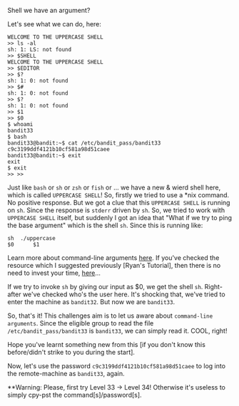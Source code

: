 Shell we have an argument?

Let's see what we can do, here:
```
WELCOME TO THE UPPERCASE SHELL
>> ls -al
sh: 1: LS: not found
>> $SHELL
WELCOME TO THE UPPERCASE SHELL
>> $EDITOR
>> $?
sh: 1: 0: not found
>> $#
sh: 1: 0: not found
>> $?
sh: 1: 0: not found
>> $1
>> $0
$ whoami
bandit33
$ bash
bandit33@bandit:~$ cat /etc/bandit_pass/bandit33
c9c3199ddf4121b10cf581a98d51caee
bandit33@bandit:~$ exit
exit
$ exit
>> >>
```
Just like `bash` or `sh` or `zsh` or `fish` or ... we have a new & wierd shell here, which is called `UPPERCASE SHELL`!
So, firstly we tried to use a *nix command.
No positive response. But we got a clue that this `UPPERCASE SHELL` is running on `sh`.
Since the response is `stderr` driven by `sh`.
So, we tried to work with `UPPERCASE SHELL` itself, but suddenly I got an idea that "What if we try to ping the base argument" which is the shell `sh`.
Since this is running like:
```
sh  ./uppercase
$0      $1
```
Learn more about command-line arguments [here](http://linuxcommand.org/lc3_wss0120.php).
If you've checked the resource which I suggested previously [Ryan's Tutorial], then there is no need to invest your time, [here](http://linuxcommand.org/lc3_wss0120.php)...

If we try to invoke `sh` by giving our input as $0, we get the shell `sh`.
Right-after we've checked who's the user here.
It's shocking that, we've tried to enter the machine as `bandit32`.
But now we are `bandit33`.

So, that's it! This challenges aim is to let us aware about `command-line arguments`.
Since the eligible group to read the file `/etc/bandit_pass/bandit33` is `bandit33`, we can simply read it.
COOL, right!

Hope you've learnt something new from this [if you don't know this before/didn't strike to you during the start].

Now, let's use the password `c9c3199ddf4121b10cf581a98d51caee` to log into the remote-machine as `bandit33`, again.

**Warning: Please, first try Level 33 -> Level 34! Otherwise it's useless to simply cpy-pst the command[s]/password[s].

